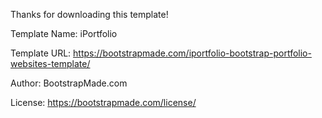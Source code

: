 Thanks for downloading this template!

Template Name: iPortfolio

Template URL: https://bootstrapmade.com/iportfolio-bootstrap-portfolio-websites-template/

Author: BootstrapMade.com

License: https://bootstrapmade.com/license/
